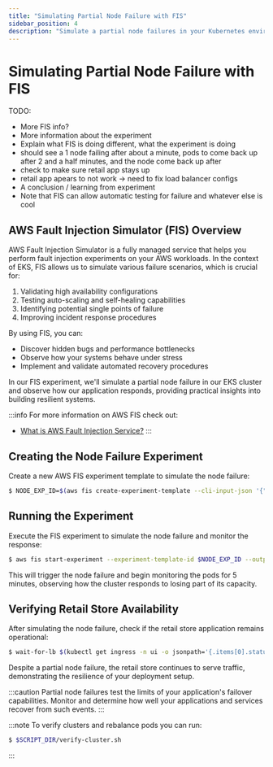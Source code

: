```yaml
---
title: "Simulating Partial Node Failure with FIS"
sidebar_position: 4
description: "Simulate a partial node failures in your Kubernetes environment using AWS Fault Injection Simulator to test application resiliency."
---
```


# Simulating Partial Node Failure with FIS

TODO:

- More FIS info?
- More information about the experiment
- Explain what FIS is doing different, what the experiment is doing
- should see a 1 node failing after about a minute, pods to come back up after 2 and a half minutes, and the node come back up after
- check to make sure retail app stays up
- retail app apears to not work -> need to fix load balancer configs
- A conclusion / learning from experiment
- Note that FIS can allow automatic testing for failure and whatever else is cool

## AWS Fault Injection Simulator (FIS) Overview

AWS Fault Injection Simulator is a fully managed service that helps you perform fault injection experiments on your AWS workloads. In the context of EKS, FIS allows us to simulate various failure scenarios, which is crucial for:

1. Validating high availability configurations
2. Testing auto-scaling and self-healing capabilities
3. Identifying potential single points of failure
4. Improving incident response procedures

By using FIS, you can:

- Discover hidden bugs and performance bottlenecks
- Observe how your systems behave under stress
- Implement and validate automated recovery procedures

In our FIS experiment, we'll simulate a partial node failure in our EKS cluster and observe how our application responds, providing practical insights into building resilient systems.

:::info
For more information on AWS FIS check out:

- [What is AWS Fault Injection Service?](https://docs.aws.amazon.com/fis/latest/userguide/what-is.html)
  :::

## Creating the Node Failure Experiment

Create a new AWS FIS experiment template to simulate the node failure:

```bash
$ NODE_EXP_ID=$(aws fis create-experiment-template --cli-input-json '{"description":"NodeDeletion","targets":{"Nodegroups-Target-1":{"resourceType":"aws:eks:nodegroup","resourceTags":{"eksctl.cluster.k8s.io/v1alpha1/cluster-name":"eks-workshop"},"selectionMode":"COUNT(2)"}},"actions":{"nodedeletion":{"actionId":"aws:eks:terminate-nodegroup-instances","parameters":{"instanceTerminationPercentage":"66"},"targets":{"Nodegroups":"Nodegroups-Target-1"}}},"stopConditions":[{"source":"none"}],"roleArn":"'$FIS_ROLE_ARN'","tags":{"ExperimentSuffix": "'$RANDOM_SUFFIX'"}}' --output json | jq -r '.experimentTemplate.id')
```

## Running the Experiment

Execute the FIS experiment to simulate the node failure and monitor the response:

```bash
$ aws fis start-experiment --experiment-template-id $NODE_EXP_ID --output json && SECONDS=0; while [ $SECONDS -lt 300 ]; do clear; $SCRIPT_DIR/get-pods-by-az.sh; sleep 1; done
```

This will trigger the node failure and begin monitoring the pods for 5 minutes, observing how the cluster responds to losing part of its capacity.

## Verifying Retail Store Availability

After simulating the node failure, check if the retail store application remains operational:

```bash
$ wait-for-lb $(kubectl get ingress -n ui -o jsonpath='{.items[0].status.loadBalancer.ingress[0].hostname}')
```

Despite a partial node failure, the retail store continues to serve traffic, demonstrating the resilience of your deployment setup.

:::caution
Partial node failures test the limits of your application's failover capabilities. Monitor and determine how well your applications and services recover from such events.
:::

:::note
To verify clusters and rebalance pods you can run:

```bash
$ $SCRIPT_DIR/verify-cluster.sh
```

:::
